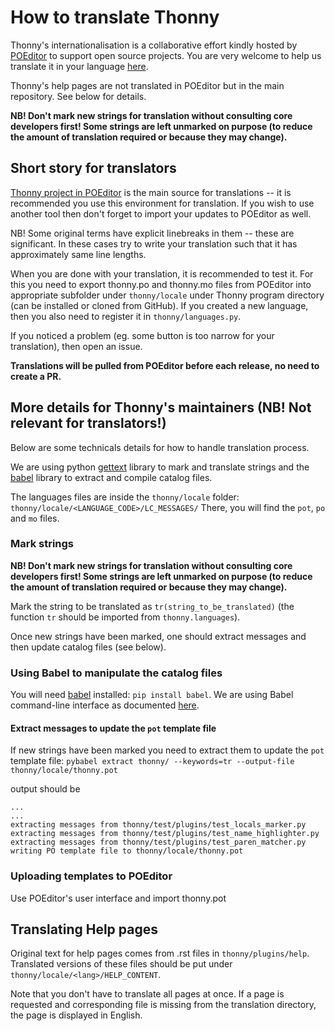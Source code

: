 # How to translate Thonny

Thonny's internationalisation is a collaborative effort kindly hosted by [POEditor](https://poeditor.com) to support open source projects. You are very welcome to help us translate it in your language [here](https://poeditor.com/join/project/Gh188fdYH6).

Thonny's help pages are not translated in POEditor but in the main repository. See below for details.

**NB! Don't mark new strings for translation without consulting core developers first! Some strings are left unmarked on purpose (to reduce the amount of translation required or because they may change).**

## Short story for translators
[Thonny project in POEditor](https://poeditor.com/join/project/Gh188fdYH6) is the main source for translations -- it is recommended you use this environment for translation. If you wish to use another tool then don't forget to import your updates to POEditor as well.

NB! Some original terms have explicit linebreaks in them -- these are significant. In these cases try to write your translation such that it has approximately same line lengths.

When you are done with your translation, it is recommended to test it. For this you need to export thonny.po and thonny.mo files from POEditor into appropriate subfolder under `thonny/locale` under Thonny program directory (can be installed or cloned from GitHub). If you created a new language, then you also need to register it in `thonny/languages.py`.

If you noticed a problem (eg. some button is too narrow for your translation), then open an issue.

**Translations will be pulled from POEditor before each release, no need to create a PR.**

## More details for Thonny's maintainers (NB! Not relevant for translators!)

Below are some technicals details for how to handle translation process.

We are using python [gettext](https://docs.python.org/3/library/gettext.html) library to mark and translate strings and the  [babel](http://babel.pocoo.org/en/latest/) library to extract and compile catalog files.

The languages files are inside the `thonny/locale` folder: `thonny/locale/<LANGUAGE_CODE>/LC_MESSAGES/`
There, you will find the `pot`, `po` and `mo` files.

### Mark strings

**NB! Don't mark new strings for translation without consulting core developers first! Some strings are left unmarked on purpose (to reduce the amount of translation required or because they may change).**

Mark the string to be translated as `tr(string_to_be_translated)` (the function `tr` should be imported from `thonny.languages`).

Once new strings have been marked, one should extract messages and then update catalog files (see below).

### Using Babel to manipulate the catalog files
You will need [babel](http://babel.pocoo.org/en/latest/) installed: `pip install babel`.
We are using Babel command-line interface as documented [here](http://babel.pocoo.org/en/latest/cmdline.html).


#### Extract messages to update the `pot` template file
If new strings have been marked you need to extract them to update the `pot` template file:
`pybabel extract thonny/ --keywords=tr --output-file thonny/locale/thonny.pot`

output should be
```
...
...
extracting messages from thonny/test/plugins/test_locals_marker.py
extracting messages from thonny/test/plugins/test_name_highlighter.py
extracting messages from thonny/test/plugins/test_paren_matcher.py
writing PO template file to thonny/locale/thonny.pot
```

### Uploading templates to POEditor

Use POEditor's user interface and import thonny.pot

## Translating Help pages

Original text for help pages comes from .rst files in `thonny/plugins/help`. Translated versions of these files should be put under `thonny/locale/<lang>/HELP_CONTENT`.

Note that you don't have to translate all pages at once. If a page is requested and corresponding file is missing from the translation directory, the page is displayed in English.

